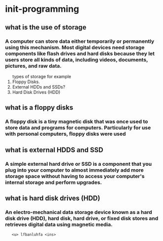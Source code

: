 # init-programming

## what is the use of storage

### A computer can store data either temporarily or permanently using this mechanism. Most digital devices need storage components like flash drives and hard disks because they let users store all kinds of data, including videos, documents, pictures, and raw data.

 <OL>
      <LH>types of storage for example </LH>
      <LI>Floppy Disks.
      <LI>External HDDs and SSDs?
      <LI>Hard Disk Drives (HDD)
    </OL>
    
## what is a floppy disks 
       
### A floppy disk is a tiny magnetic disk that was once used to store data and programs for computers. Particularly for use with personal computers, floppy disks were used
      
## what is external HDDS and SSD
       
### A simple external hard drive or SSD is a component that you plug into your computer to almost immediately add more storage space without having to access your computer's internal storage and perform upgrades.
       
## what is hard disk drives (HDD)
       
### An electro-mechanical data storage device known as a hard disk drive (HDD), hard disk, hard drive, or fixed disk stores and retrieves digital data using magnetic media.
       
       <u> lfbanluhfa <ins>
